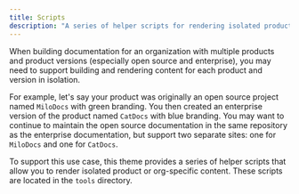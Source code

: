 ```yaml
---
title: Scripts
description: "A series of helper scripts for rendering isolated product or org-specific content." 
---
```


When building documentation for an organization with multiple products and product versions (especially open source and enterprise), you may need to support building and rendering content for each product and version in isolation. 

For example, let's say your product was originally an open source project named `MiloDocs` with green branding. You then created an enterprise version of the product named `CatDocs` with blue branding. You may want to continue to maintain the open source documentation in the same repository as the enterprise documentation, but support two separate sites: one for `MiloDocs` and one for `CatDocs`.

To support this use case, this theme provides a series of helper scripts that allow you to render isolated product or org-specific content. These scripts are located in the `tools` directory.